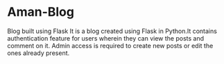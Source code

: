 # Aman-Blog
Blog built using Flask
It is a blog created using Flask in Python.It contains authentication feature for users wherein they can view the posts and comment on it.
Admin access is required to create new posts or edit the ones already present.
